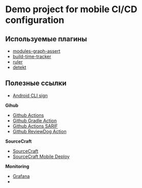 # Demo project for mobile CI/CD configuration

## Используемые плагины

- [modules-graph-assert](https://github.com/jraska/modules-graph-assert)
- [build-time-tracker](https://github.com/asarkar/build-time-tracker)
- [ruler](https://github.com/spotify/ruler)
- [detekt](https://detekt.dev/docs/intro/)

## Полезные ссылки

- [Android CLI sign](https://developer.android.com/build/building-cmdline#sign_cmdline)

**Gihub**
- [Github Actions](https://docs.github.com/en/actions/about-github-actions/understanding-github-actions)
- [Github Gradle Action](https://community.gradle.org/github-actions/docs/setup-gradle)
- [Github Actions SARIF](https://docs.github.com/en/code-security/code-scanning/integrating-with-code-scanning/uploading-a-sarif-file-to-github)
- [Github ReviewDog Action](https://github.com/reviewdog/reviewdog)

**SourceCraft**
- [SourceCraft](https://sourcecraft.dev)
- [SourceCraft Mobile Deploy](https://sourcecraft.dev/sourcecraft/mobile-deploy-template)

**Monitoring**
- [Grafana](https://grafana.com)
- 
